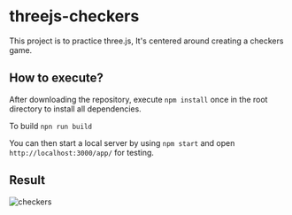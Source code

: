# threejs-checkers
This project is to practice three.js, It's centered around creating a checkers game.

## How to execute?
After downloading the repository, execute `npm install` once in the root directory to install all dependencies.

To build `npn run build`

You can then start a local server by using `npm start` and open `http://localhost:3000/app/` for testing.

## Result

![checkers](https://user-images.githubusercontent.com/53886913/178181458-74ed9850-7c8f-40b4-8302-e76cfbfec886.gif)

